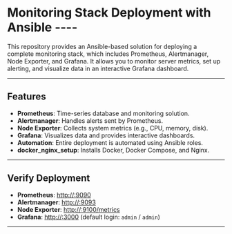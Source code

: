 # Monitoring Stack Deployment with Ansible ----

This repository provides an Ansible-based solution for deploying a complete monitoring stack, which includes Prometheus, Alertmanager, Node Exporter, and Grafana. It allows you to monitor server metrics, set up alerting, and visualize data in an interactive Grafana dashboard.

---

## Features

- **Prometheus**: Time-series database and monitoring solution.
- **Alertmanager**: Handles alerts sent by Prometheus.
- **Node Exporter**: Collects system metrics (e.g., CPU, memory, disk).
- **Grafana**: Visualizes data and provides interactive dashboards.
- **Automation**: Entire deployment is automated using Ansible roles.
- **docker_nginx_setup**: Installs Docker, Docker Compose, and Nginx.

---

## Verify Deployment

- **Prometheus**: [http://<server-ip>:9090](http://<server-ip>:9090)
- **Alertmanager**: [http://<server-ip>:9093](http://<server-ip>:9093)
- **Node Exporter**: [http://<server-ip>:9100/metrics](http://<server-ip>:9100/metrics)
- **Grafana**: [http://<server-ip>:3000](http://<server-ip>:3000) (default login: `admin` / `admin`)

---
